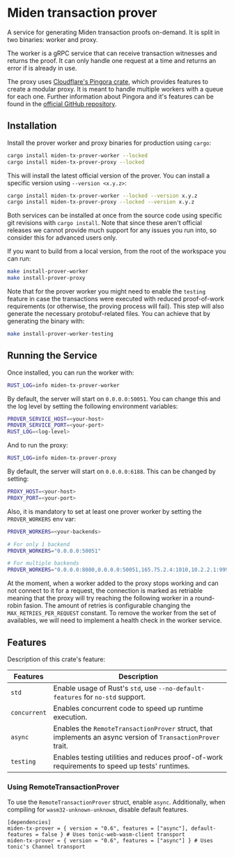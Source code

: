 # Miden transaction prover

A service for generating Miden transaction proofs on-demand. It is split in two binaries: worker and proxy.

The worker is a gRPC service that can receive transaction witnesses and returns the proof. It can only handle one request at a time and returns an error if is already in use.

The proxy uses [Cloudflare's Pingora crate](https://crates.io/crates/pingora), which provides features to create a modular proxy. It is meant to handle multiple workers with a queue for each one. Further information about Pingora and it's features can be found in the [official GitHub repository](https://github.com/cloudflare/pingora).

## Installation

Install the prover worker and proxy binaries for production using `cargo`:

```sh
cargo install miden-tx-prover-worker --locked
cargo install miden-tx-prover-proxy --locked
```

This will install the latest official version of the prover. You can install a specific version using `--version <x.y.z>`:

```sh
cargo install miden-tx-prover-worker --locked --version x.y.z
cargo install miden-tx-prover-proxy --locked --version x.y.z
```

Both services can be installed at once from the source code using specific git revisions with `cargo install`. Note that since these aren't official releases we cannot provide much support for any issues you run into, so consider this for advanced users only.

If you want to build from a local version, from the root of the workspace you can run:

```bash
make install-prover-worker
make install-prover-proxy
```

Note that for the prover worker you might need to enable the `testing` feature in case the transactions were executed with reduced proof-of-work requirements (or otherwise, the proving process will fail). This step will also generate the necessary protobuf-related files. You can achieve that by generating the binary with:

```bash
make install-prover-worker-testing
```

## Running the Service

Once installed, you can run the worker with:

```bash
RUST_LOG=info miden-tx-prover-worker
```

By default, the server will start on `0.0.0.0:50051`. You can change this and the log level by setting the following environment variables:

```bash
PROVER_SERVICE_HOST=<your-host>
PROVER_SERVICE_PORT=<your-port>
RUST_LOG=<log-level>
```

And to run the proxy:

```bash
RUST_LOG=info miden-tx-prover-proxy
```

By default, the server will start on `0.0.0.0:6188`. This can be changed by setting:

```bash
PROXY_HOST=<your-host>
PROXY_PORT=<your-port>
```

Also, it is mandatory to set at least one prover worker by setting the `PROVER_WORKERS` env var:

```bash
PROVER_WORKERS=<your-backends>

# For only 1 backend
PROVER_WORKERS="0.0.0.0:50051"

# For multiple backends
PROVER_WORKERS="0.0.0.0:8080,0.0.0.0:50051,165.75.2.4:1010,10.2.2.1:9999"
```

At the moment, when a worker added to the proxy stops working and can not connect to it for a request, the connection is marked as retriable meaning that the proxy will try reaching the following worker in a round-robin fasion. The amount of retries is configurable changing the `MAX_RETRIES_PER_REQUEST` constant. To remove the worker from the set of availables, we will need to implement a health check in the worker service.

## Features

Description of this crate's feature:

| Features     | Description                                                                                                 |
| ------------ | ------------------------------------------------------------------------------------------------------------|
| `std`        | Enable usage of Rust's `std`, use `--no-default-features` for `no-std` support.                             |
| `concurrent` | Enables concurrent code to speed up runtime execution.                                                      |
| `async`      | Enables the `RemoteTransactionProver` struct, that implements an async version of `TransactionProver` trait.|
| `testing`    | Enables testing utilities and reduces proof-of-work requirements to speed up tests' runtimes.               |

### Using RemoteTransactionProver
To use the `RemoteTransactionProver` struct, enable `async`. Additionally, when compiling for `wasm32-unknown-unknown`, disable default features.

```
[dependencies]
miden-tx-prover = { version = "0.6", features = ["async"], default-features = false } # Uses tonic-web-wasm-client transport
miden-tx-prover = { version = "0.6", features = ["async"] } # Uses tonic's Channel transport
```
